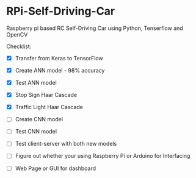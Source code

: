# RPi-Self-Driving-Car
Raspberry pi based RC Self-Driving Car using Python, Tenserflow and OpenCV

Checklist:
  - [X] Transfer from Keras to TensorFlow
  - [X] Create ANN model - 98% accuracy
  - [X] Test ANN model
  - [X] Stop Sign Haar Cascade
  - [X] Traffic Light Haar Cascade
  - [ ] Create CNN model
  - [ ] Test CNN model
  - [ ] Test client-server with both new models
  - [ ] Figure out whether your using Raspberry Pi or Arduino for Interfacing
  - [ ] Web Page or GUI for dashboard
  
